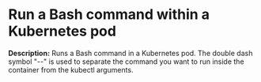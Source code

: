 # Run a Bash command within a Kubernetes pod

**Description:** Runs a Bash command in a Kubernetes pod. The double dash symbol "--" is used to separate the command you want to run inside the container from the kubectl arguments.

